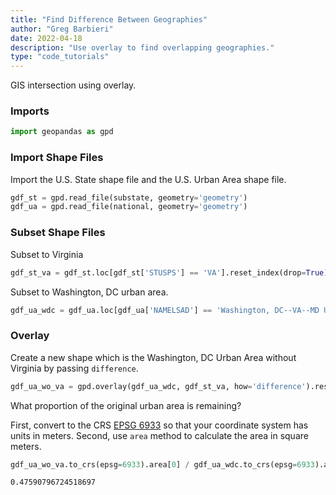 ```yaml
---
title: "Find Difference Between Geographies"
author: "Greg Barbieri"
date: 2022-04-18
description: "Use overlay to find overlapping geographies."
type: "code_tutorials"
--- 
```


GIS intersection using overlay.

### Imports


```python
import geopandas as gpd
```

### Import Shape Files

Import the U.S. State shape file and the U.S. Urban Area shape file.


```python
gdf_st = gpd.read_file(substate, geometry='geometry')
gdf_ua = gpd.read_file(national, geometry='geometry')
```

### Subset Shape Files

Subset to Virginia


```python
gdf_st_va = gdf_st.loc[gdf_st['STUSPS'] == 'VA'].reset_index(drop=True)
```

Subset to Washington, DC urban area.


```python
gdf_ua_wdc = gdf_ua.loc[gdf_ua['NAMELSAD'] == 'Washington, DC--VA--MD Urbanized Area'].reset_index(drop=True)
```

### Overlay

Create a new shape which is the Washington, DC Urban Area without Virginia by passing `difference`.


```python
gdf_ua_wo_va = gpd.overlay(gdf_ua_wdc, gdf_st_va, how='difference').reset_index(drop=True)
```

What proportion of the original urban area is remaining?

First, convert to the CRS [EPSG 6933](https://epsg.io/6933) so that your coordinate system has units in meters. Second, use `area` method to calculate the area in square meters.


```python
gdf_ua_wo_va.to_crs(epsg=6933).area[0] / gdf_ua_wdc.to_crs(epsg=6933).area[0]
```




    0.47590796724518697



